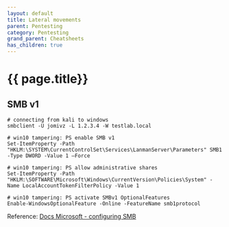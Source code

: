 ```yaml
---
layout: default
title: Lateral movements
parent: Pentesting
category: Pentesting
grand_parent: Cheatsheets
has_children: true
---
```


# {{ page.title}}

## SMB v1

```
# connecting from kali to windows
smbclient -U jomivz -L 1.2.3.4 -W testlab.local

# win10 tampering: PS enable SMB v1
Set-ItemProperty -Path "HKLM:\SYSTEM\CurrentControlSet\Services\LanmanServer\Parameters" SMB1 -Type DWORD -Value 1 –Force

# win10 tampering: PS allow administrative shares
Set-ItemProperty -Path "HKLM:\SOFTWARE\Microsoft\Windows\CurrentVersion\Policies\System" -Name LocalAccountTokenFilterPolicy -Value 1 

# win10 tampering: PS activate SMBv1 OptionalFeatures
Enable-WindowsOptionalFeature -Online -FeatureName smb1protocol
```
Reference: [Docs Microsoft - configuring SMB](https://docs.microsoft.com/en-us/windows-server/storage/file-server/troubleshoot/detect-enable-and-disable-smbv1-v2-v3)
